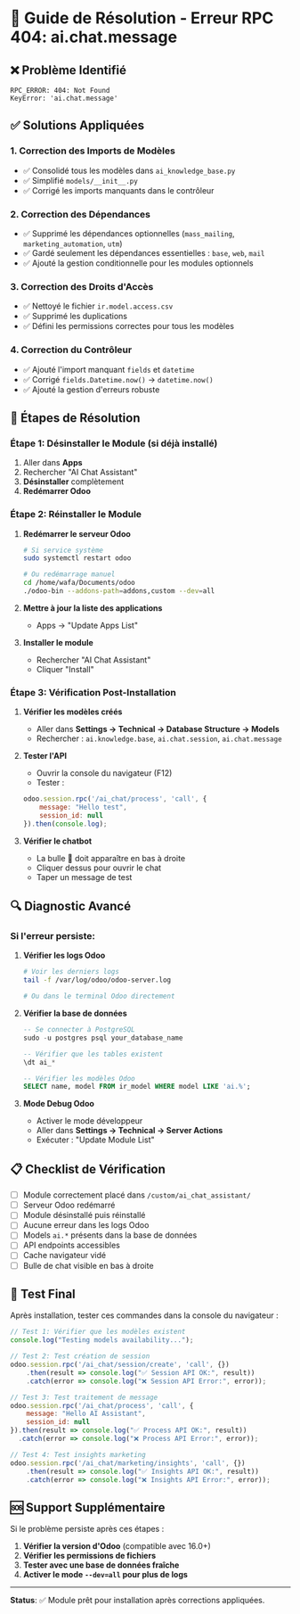 # 🔧 Guide de Résolution - Erreur RPC 404: ai.chat.message

## ❌ Problème Identifié
```
RPC_ERROR: 404: Not Found
KeyError: 'ai.chat.message'
```

## ✅ Solutions Appliquées

### 1. **Correction des Imports de Modèles**
- ✅ Consolidé tous les modèles dans `ai_knowledge_base.py`
- ✅ Simplifié `models/__init__.py`
- ✅ Corrigé les imports manquants dans le contrôleur

### 2. **Correction des Dépendances**
- ✅ Supprimé les dépendances optionnelles (`mass_mailing`, `marketing_automation`, `utm`)
- ✅ Gardé seulement les dépendances essentielles : `base`, `web`, `mail`
- ✅ Ajouté la gestion conditionnelle pour les modules optionnels

### 3. **Correction des Droits d'Accès**
- ✅ Nettoyé le fichier `ir.model.access.csv`
- ✅ Supprimé les duplications
- ✅ Défini les permissions correctes pour tous les modèles

### 4. **Correction du Contrôleur**
- ✅ Ajouté l'import manquant `fields` et `datetime`
- ✅ Corrigé `fields.Datetime.now()` → `datetime.now()`
- ✅ Ajouté la gestion d'erreurs robuste

## 🚀 Étapes de Résolution

### Étape 1: Désinstaller le Module (si déjà installé)
1. Aller dans **Apps**
2. Rechercher "AI Chat Assistant" 
3. **Désinstaller** complètement
4. **Redémarrer Odoo**

### Étape 2: Réinstaller le Module
1. **Redémarrer le serveur Odoo**
   ```bash
   # Si service système
   sudo systemctl restart odoo
   
   # Ou redémarrage manuel
   cd /home/wafa/Documents/odoo
   ./odoo-bin --addons-path=addons,custom --dev=all
   ```

2. **Mettre à jour la liste des applications**
   - Apps → "Update Apps List"

3. **Installer le module**
   - Rechercher "AI Chat Assistant"
   - Cliquer "Install"

### Étape 3: Vérification Post-Installation
1. **Vérifier les modèles créés**
   - Aller dans **Settings → Technical → Database Structure → Models**
   - Rechercher : `ai.knowledge.base`, `ai.chat.session`, `ai.chat.message`

2. **Tester l'API**
   - Ouvrir la console du navigateur (F12)
   - Tester :
   ```javascript
   odoo.session.rpc('/ai_chat/process', 'call', {
       message: "Hello test",
       session_id: null
   }).then(console.log);
   ```

3. **Vérifier le chatbot**
   - La bulle 🤖 doit apparaître en bas à droite
   - Cliquer dessus pour ouvrir le chat
   - Taper un message de test

## 🔍 Diagnostic Avancé

### Si l'erreur persiste:

1. **Vérifier les logs Odoo**
   ```bash
   # Voir les derniers logs
   tail -f /var/log/odoo/odoo-server.log
   
   # Ou dans le terminal Odoo directement
   ```

2. **Vérifier la base de données**
   ```sql
   -- Se connecter à PostgreSQL
   sudo -u postgres psql your_database_name
   
   -- Vérifier que les tables existent
   \dt ai_*
   
   -- Vérifier les modèles Odoo
   SELECT name, model FROM ir_model WHERE model LIKE 'ai.%';
   ```

3. **Mode Debug Odoo**
   - Activer le mode développeur
   - Aller dans **Settings → Technical → Server Actions**
   - Exécuter : "Update Module List"

## 📋 Checklist de Vérification

- [ ] Module correctement placé dans `/custom/ai_chat_assistant/`
- [ ] Serveur Odoo redémarré
- [ ] Module désinstallé puis réinstallé
- [ ] Aucune erreur dans les logs Odoo
- [ ] Models `ai.*` présents dans la base de données
- [ ] API endpoints accessibles 
- [ ] Cache navigateur vidé
- [ ] Bulle de chat visible en bas à droite

## 🎯 Test Final

Après installation, tester ces commandes dans la console du navigateur :

```javascript
// Test 1: Vérifier que les modèles existent
console.log("Testing models availability...");

// Test 2: Test création de session
odoo.session.rpc('/ai_chat/session/create', 'call', {})
    .then(result => console.log("✅ Session API OK:", result))
    .catch(error => console.log("❌ Session API Error:", error));

// Test 3: Test traitement de message
odoo.session.rpc('/ai_chat/process', 'call', {
    message: "Hello AI Assistant", 
    session_id: null
}).then(result => console.log("✅ Process API OK:", result))
  .catch(error => console.log("❌ Process API Error:", error));

// Test 4: Test insights marketing
odoo.session.rpc('/ai_chat/marketing/insights', 'call', {})
    .then(result => console.log("✅ Insights API OK:", result))
    .catch(error => console.log("❌ Insights API Error:", error));
```

## 🆘 Support Supplémentaire

Si le problème persiste après ces étapes :

1. **Vérifier la version d'Odoo** (compatible avec 16.0+)
2. **Vérifier les permissions de fichiers**
3. **Tester avec une base de données fraîche**
4. **Activer le mode `--dev=all` pour plus de logs**

---

**Status**: ✅ Module prêt pour installation après corrections appliquées.